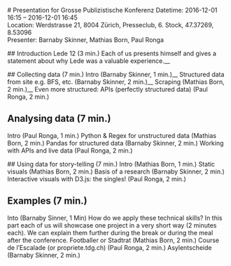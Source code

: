 # Presentation for Grosse Publizistische Konferenz
Datetime: 2016-12-01 16:15 – 2016-12-01 16:45 <br />
Location: Werdstrasse 21, 8004 Zürich, Presseclub, 6. Stock, 47.37269, 8.53096 <br />
Presenter: Barnaby Skinner, Mathias Born, Paul Ronga <br />

## Introduction Lede 12 (3 min.)
Each of us presents himself and gives a statement about why Lede was a valuable experience.__

## Collecting data (7 min.)
Intro (Barnaby Skinner, 1 min.)__
Structured data from site e.g. BFS, etc. (Barnaby Skinner, 2 min.)__
Scraping (Mathias Born, 2 min.)__
Even more structured: APIs (perfectly structured data) (Paul Ronga, 2 min.)

## Analysing data (7 min.)
Intro (Paul Ronga, 1 min.)
Python & Regex for unstructured data (Mathias Born, 2 min.)
Pandas for structured data (Barnaby Skinner, 2 min.)
Working with APIs and live data (Paul Ronga, 2 min.)

## Using data for story-telling (7 min.)
Intro (Mathias Born, 1 min.)
Static visuals (Mathias Born, 2 min.)
Basis of a research (Barnaby Skinner, 2 min.)
Interactive visuals with D3.js: the singles! (Paul Ronga, 2 min.)

## Examples (7 min.)
Into (Barnaby Sinner, 1 Min)
How do we apply these technical skills? In this part each of us will showcase
one project in a very short way (2 minutes each). We can explain them further
during the break or during the meal after the conference.
Footballer or Stadtrat (Mathias Born, 2 min.)
Course de l’Escalade (or propriete.tdg.ch) (Paul Ronga, 2 min.)
Asylentscheide (Barnaby Skinner, 2 min.)
